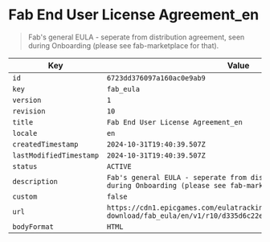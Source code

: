 # Fab End User License Agreement_en

> Fab's general EULA - seperate from distribution agreement, seen during Onboarding (please see fab-marketplace for that).

| Key | Value |
| --- | ----- |
| `id` | `6723dd376097a160ac0e9ab9` |
| `key` | `fab_eula` |
| `version` | `1` |
| `revision` | `10` |
| `title` | `Fab End User License Agreement_en` |
| `locale` | `en` |
| `createdTimestamp` | `2024-10-31T19:40:39.507Z` |
| `lastModifiedTimestamp` | `2024-10-31T19:40:39.507Z` |
| `status` | `ACTIVE` |
| `description` | `Fab's general EULA - seperate from distribution agreement, seen during Onboarding (please see fab-marketplace for that).` |
| `custom` | `false` |
| `url` | `https://cdn1.epicgames.com/eulatracking-download/fab_eula/en/v1/r10/d335d6c22ede9ad63ac714a3c9eae1e8.pdf` |
| `bodyFormat` | `HTML` |
